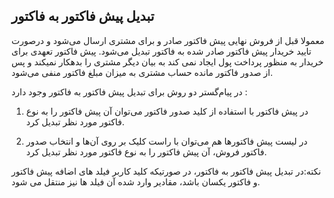 ## تبدیل پیش فاکتور به فاکتور 

معمولا قبل از فروش نهایی پیش فاکتور صادر و برای مشتری ارسال می‌شود و درصورت تایید خریدار پیش فاکتور صادر شده به فاکتور  تبدیل می‌شود. پیش فاکتور تعهدی برای خریدار به منظور پرداخت پول ایجاد نمی کند به بیان دیگر مشتری را بدهکار نمیکند و پس از صدور فاکتور مانده حساب مشتری به میزان مبلغ فاکتور منفی می‌شود. 

در پیام‌گستر دو روش برای تبدیل پیش فاکتور به فاکتور وجود دارد :

1)	در پیش فاکتور با استفاده از کلید صدور فاکتور می‌توان آن پیش فاکتور را به نوع فاکتور مورد نظر تبدیل کرد.

2)	در لیست پیش فاکتورها هم می‌توان با راست کلیک بر روی آن‌ها و انتخاب صدور فاکتور فروش، آن پیش فاکتور را به نوع فاکتور مورد نظر تبدیل کرد.

نکته:در تبدیل پیش فاکتور به فاکتور، در صورتیکه کلید کاربر فیلد های اضافه پیش فاکتور و فاکتور یکسان باشد، مقادیر وارد شده آن فیلد ها نیز منتقل می شود.  
